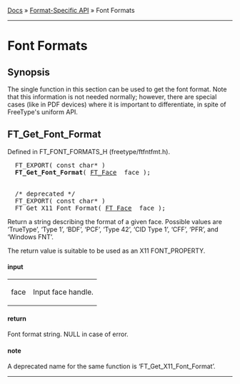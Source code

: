 [Docs](ft2-index.md) &raquo; [Format-Specific API](ft2-toc.md#format-specific-api) &raquo; Font Formats

-------------------------------


# Font Formats

## Synopsis

The single function in this section can be used to get the font format. Note that this information is not needed normally; however, there are special cases (like in PDF devices) where it is important to differentiate, in spite of FreeType's uniform API.

## FT_Get_Font_Format

Defined in FT_FONT_FORMATS_H (freetype/ftfntfmt.h).

<pre>
  FT_EXPORT( <span class="keyword">const</span> <span class="keyword">char</span>* )
  <b>FT_Get_Font_Format</b>( <a href="../ft2-base_interface/#ft_face">FT_Face</a>  face );


  /* deprecated */
  FT_EXPORT( <span class="keyword">const</span> <span class="keyword">char</span>* )
  FT_Get_X11_Font_Format( <a href="../ft2-base_interface/#ft_face">FT_Face</a>  face );
</pre>


Return a string describing the format of a given face. Possible values are &lsquo;TrueType&rsquo;, &lsquo;Type&nbsp;1&rsquo;, &lsquo;BDF&rsquo;, &lsquo;PCF&rsquo;, &lsquo;Type&nbsp;42&rsquo;, &lsquo;CID&nbsp;Type&nbsp;1&rsquo;, &lsquo;CFF&rsquo;, &lsquo;PFR&rsquo;, and &lsquo;Windows&nbsp;FNT&rsquo;.

The return value is suitable to be used as an X11 FONT_PROPERTY.

<h4>input</h4>
<table class="fields">
<tr><td class="val" id="face">face</td><td class="desc">

Input face handle.
</td></tr>
</table>

<h4>return</h4>

Font format string. NULL in case of error.

<h4>note</h4>

A deprecated name for the same function is &lsquo;FT_Get_X11_Font_Format&rsquo;.

<hr />

